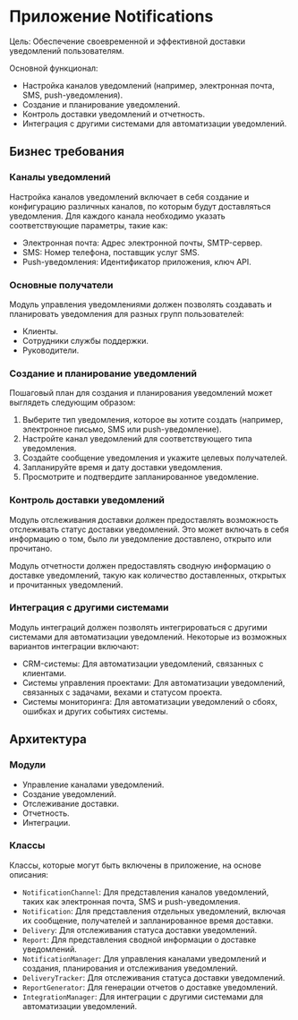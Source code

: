 # Приложение Notifications

Цель: Обеспечение своевременной и эффективной доставки уведомлений пользователям.

Основной функционал:

- Настройка каналов уведомлений (например, электронная почта, SMS, push-уведомления).
- Создание и планирование уведомлений.
- Контроль доставки уведомлений и отчетность.
- Интеграция с другими системами для автоматизации уведомлений.

## Бизнес требования

### Каналы уведомлений

Настройка каналов уведомлений включает в себя создание и конфигурацию различных каналов, по которым будут доставляться уведомления. Для каждого канала необходимо указать соответствующие параметры, такие как:

- Электронная почта: Адрес электронной почты, SMTP-сервер.
- SMS: Номер телефона, поставщик услуг SMS.
- Push-уведомления: Идентификатор приложения, ключ API.

### Основные получатели

Модуль управления уведомлениями должен позволять создавать и планировать уведомления для разных групп пользователей:
- Клиенты.
- Сотрудники службы поддержки.
- Руководители.

### Создание и планирование уведомлений

Пошаговый план для создания и планирования уведомлений может выглядеть следующим образом:

1. Выберите тип уведомления, которое вы хотите создать (например, электронное письмо, SMS или push-уведомление).
2. Настройте канал уведомлений для соответствующего типа уведомления.
3. Создайте сообщение уведомления и укажите целевых получателей.
4. Запланируйте время и дату доставки уведомления.
5. Просмотрите и подтвердите запланированное уведомление.

### Контроль доставки уведомлений

Модуль отслеживания доставки должен предоставлять возможность отслеживать статус доставки уведомлений. 
Это может включать в себя информацию о том, было ли уведомление доставлено, открыто или прочитано. 

Модуль отчетности должен предоставлять сводную информацию о доставке уведомлений, такую как количество доставленных, открытых и прочитанных уведомлений.

### Интеграция с другими системами

Модуль интеграций должен позволять интегрироваться с другими системами для автоматизации уведомлений. Некоторые из возможных вариантов интеграции включают:

- CRM-системы: Для автоматизации уведомлений, связанных с клиентами.
- Системы управления проектами: Для автоматизации уведомлений, связанных с задачами, вехами и статусом проекта.
- Системы мониторинга: Для автоматизации уведомлений о сбоях, ошибках и других событиях системы.

## Архитектура

### Модули

- Управление каналами уведомлений.
- Создание уведомлений.
- Отслеживание доставки.
- Отчетность.
- Интеграции.

### Классы 

Классы, которые могут быть включены в приложение, на основе описания:

- `NotificationChannel`: Для представления каналов уведомлений, таких как электронная почта, SMS и push-уведомления.
- `Notification`: Для представления отдельных уведомлений, включая их сообщение, получателей и запланированное время доставки.
- `Delivery`: Для отслеживания статуса доставки уведомлений.
- `Report`: Для представления сводной информации о доставке уведомлений.
- `NotificationManager`: Для управления каналами уведомлений и создания, планирования и отслеживания уведомлений.
- `DeliveryTracker`: Для отслеживания статуса доставки уведомлений.
- `ReportGenerator`: Для генерации отчетов о доставке уведомлений.
- `IntegrationManager`: Для интеграции с другими системами для автоматизации уведомлений.
